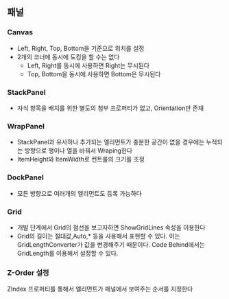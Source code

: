 ## 패널
### Canvas
- Left, Right, Top, Bottom을 기준으로 위치를 설정
- 2개의 코너에 동시에 도킹을 할 수는 없다
   - Left, Right를 동시에 사용하면 Right는 무시된다
   - Top, Bottom을 동시에 사용하면 Bottom은 무시된다

### StackPanel
- 자식 항목을 배치를 위한 별도의 첨부 프로퍼티가 없고, Orientation만 존재

### WrapPanel
- StackPanel과 유사하나 추가되는 엘리먼트가 충분한 공간이 없을 경우에는 누적되는 방향으로 행이나 열을 바꿔서 Wraping한다
- ItemHeight와 ItemWidth로 컨트롤의 크기를 조정

### DockPanel
- 모든 방향으로 여러개의 엘리먼트도 등록 가능하다

### Grid
- 개발 단계에서 Grid의 점선을 보고자하면 ShowGridLines 속성을 이용한다
- Grid의 길이는 절대값,Auto,* 등을 사용해서 표현할 수 있다. 이는 GridLengthConverter가 값을 변경해주기 때문이다. Code Behind에서는 GridLength를 이용해서 설정할 수 있다. 

### Z-Order 설정
ZIndex 프로퍼티를 통해서 엘리먼트가 패널에서 보여주는 순서를 지정한다
